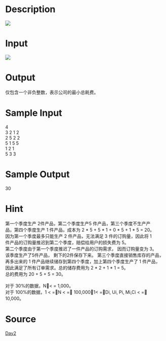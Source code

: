 
# Description

<div class="content"><img border="0" src="source/bzoj/1920/img/aHR0cHM6Ly9seWRzeS5jb20vSnVkZ2VPbmxpbmUvaW1hZ2VzLzE5MjBfMS5qcGc=.jpg"/> </div>

# Input

<div class="content"><img border="0" src="source/bzoj/1920/img/aHR0cHM6Ly9seWRzeS5jb20vSnVkZ2VPbmxpbmUvaW1hZ2VzLzE5MjBfMi5qcGc=.jpg"/> </div>

# Output

<div class="content">仅包含一个非负整数，表示公司的最小总耗费。</div>

# Sample Input

<div class="content"><span class="sampledata">4 <br/>
3 2 1 2 <br/>
2 5 2 2 <br/>
5 1 5 5 <br/>
1 2 1  <br/>
5 3 3 </span></div>

# Sample Output

<div class="content"><span class="sampledata">30</span></div>

# Hint

<div class="content"><p>第一个季度生产 2件产品，第二个季度生产5 件产品，第三个季度不生产产<br/>
品，第四个季度生产 1 件产品，成本为 2 * 5 + 5 * 1 + 0 * 5 + 1 * 5 = 20。 <br/>
因为第一个季度最多只能生产 2 件产品，无法满足 3 件的订购量，因此将 1<br/>
件产品的订购量推迟到第二个季度，赔偿给用户的损失费为 5。 <br/>
第二个季度由于第一个季度推迟了一件产品的订购需求， 因而订购量变为 3。<br/>
该季度生产了5件产品， 剩下的2件保存下来。 第三个季度直接销售库存的产品，<br/>
再多出来的 1 件产品继续储存到第四个季度，加上第四个季度生产了 1 件产品，<br/>
因此满足了所有订单需求。总的储存费用为 2 * 2 + 1 * 1 = 5。 <br/>
总的费用为 20 + 5 + 5 = 30。 <br/>
 <br/>
对于 30%的数据，N൑&lt; = 1,000。 <br/>
对于 100%的数据，1  &lt; =൑N &lt; =൑ 100,000，1&lt; =൑Di, Ui, Pi, Mi,Ci &lt; =൑ 10,000。 <br/>
</p></div>

# Source

<div class="content"><p><a href="problemset.php?search=Day2">Day2</a></p></div>

